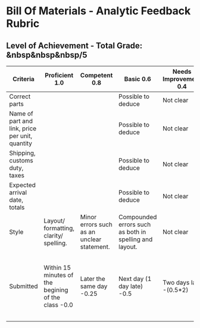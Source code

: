 # Bill Of Materials - Analytic Feedback Rubric
## Level of Achievement - Total Grade: &nbsp&nbsp&nbsp/5
|Criteria                                            |Proficient 1.0|Competent 0.8|Basic 0.6|Needs Improvement 0.4|NA 0.2|
|----------------------------------------------------|--------------|-------------|---------|---------------------|------|
|Correct parts                                       |              |             |Possible to deduce | Not clear | NA   |
|Name of part and link, price per unit, quantity     |              |             |Possible to deduce | Not clear | NA   |
|Shipping, customs duty, taxes                       |              |             |Possible to deduce | Not clear | NA   |
|Expected arrival date, totals                       |              |             |Possible to deduce | Not clear | NA   |
|Style      |Layout/ formatting, clarity/ spelling.|Minor errors such as an unclear statement.|Compounded errors such as both in spelling and layout.|Not clear|NA|
|Submitted  |Within 15 minutes of the begining of the class -0.0|Later the same day -0.25|Next day (1 day late) -0.5|Two days late -(0.5*2)|x days late -(0.5*x), will recieve 0/5 if submitted a week or more late.|
